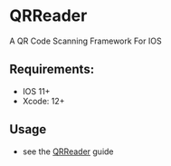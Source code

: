 # QRReader
A QR Code Scanning Framework For IOS 

## Requirements:
- IOS 11+
- Xcode: 12+

## Usage
- see the [QRReader]() guide
